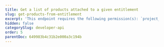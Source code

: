 ```yaml
---
title: Get a list of products attached to a given entitlement
slug: get-products-from-entitlement
excerpt: 'This endpoint requires the following permission(s): `project_configuration:entitlements:read`.'
hidden: false
categorySlug: developer-api
order: 5
parentDoc: 649983b4c31b2e000a3c194b
---
```

